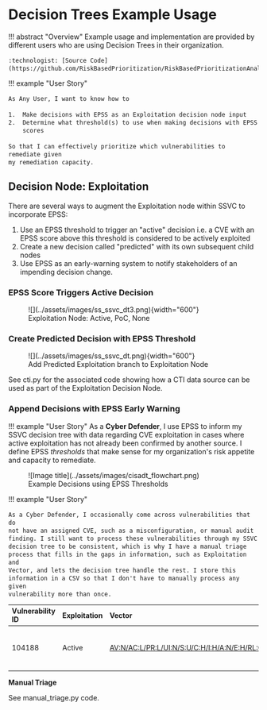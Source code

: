 # Decision Trees Example Usage

!!! abstract "Overview"
    Example usage and implementation are provided by different users who
    are using Decision Trees in their organization.

    :technologist: [Source Code](https://github.com/RiskBasedPrioritization/RiskBasedPrioritizationAnalysis/blob/main/analysis/cisa_kev_epss_cvss.ipynb) 


!!! example "User Story"

    As Any User, I want to know how to

    1.  Make decisions with EPSS as an Exploitation decision node input
    2.  Determine what threshold(s) to use when making decisions with EPSS
        scores

    So that I can effectively prioritize which vulnerabilities to remediate given
    my remediation capacity.


## Decision Node: Exploitation

There are several ways to augment the Exploitation node within SSVC to
incorporate EPSS:

1.  Use an EPSS threshold to trigger an "active" decision i.e. a CVE
    with an EPSS score above this threshold is considered to be actively
    exploited
2.  Create a new decision called "predicted" with its own subsequent
    child nodes
3.  Use EPSS as an early-warning system to notify stakeholders of an
    impending decision change.


### EPSS Score Triggers Active Decision

<figure markdown>
  ![](../assets/images/ss_ssvc_dt3.png){width="600"}
  <figcaption>Exploitation Node: Active, PoC, None</figcaption>
</figure>

### Create Predicted Decision with EPSS Threshold

<figure markdown>
  ![](../assets/images/ss_ssvc_dt.png){width="600"}
  <figcaption>Add Predicted Exploitation branch to Exploitation Node</figcaption>
</figure>

See cti.py for the associated code showing how a CTI data source can be
used as part of the Exploitation Decision Node.

  

  

### Append Decisions with EPSS Early Warning

  
!!! example "User Story"
    As a **Cyber Defender**, I use EPSS to inform my SSVC decision tree with
    data regarding CVE exploitation in cases where active exploitation has
    not already been confirmed by another source. I define
    EPSS *thresholds* that make sense for my organization's risk appetite
    and capacity to remediate.


<figure markdown>
![Image title](../assets/images/cisadt_flowchart.png)
<figcaption>Example Decisions using EPSS Thresholds</figcaption>
</figure>

!!! example "User Story"

    As a Cyber Defender, I occasionally come across vulnerabilities that do
    not have an assigned CVE, such as a misconfiguration, or manual audit
    finding. I still want to process these vulnerabilities through my SSVC
    decision tree to be consistent, which is why I have a manual triage
    process that fills in the gaps in information, such as Exploitation and
    Vector, and lets the decision tree handle the rest. I store this
    information in a CSV so that I don't have to manually process any given
    vulnerability more than once.

  

  

| Vulnerability ID | Exploitation | Vector                                                                                                                               | Note                                 |
|:-----------------|:-------------|:-------------------------------------------------------------------------------------------------------------------------------------|:-------------------------------------|
| 104188           | Active       | [AV:N/AC:L/PR:L/UI:N/S:U/C:H/I:H/A:N/E:H/RL:O/RC:C ](https://nvd.nist.gov/vuln-metrics/cvss/v3-calculator?vector=AV:N/AC:L/PR:L/UI:N/S:U/C:H/I:H/A:N/E:H/RL:O/RC:C&amp;version=3.1) | SMB Security Signatures Not Required |

  


**Manual Triage**

See manual_triage.py code.


